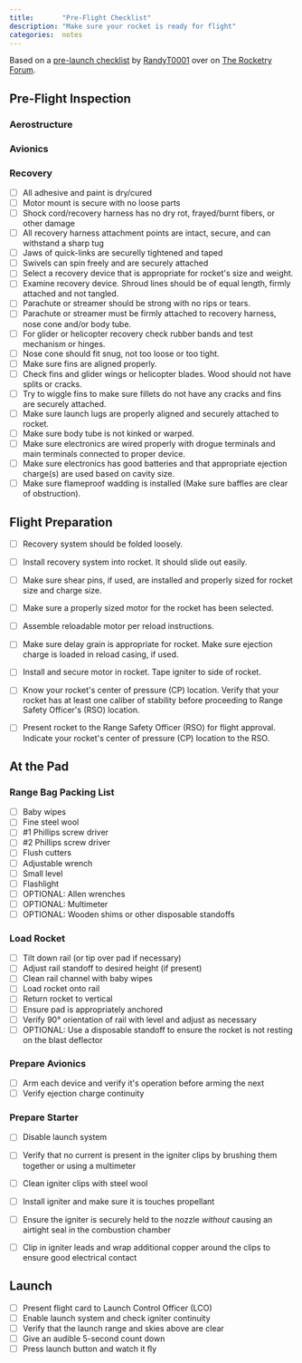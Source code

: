 ```yaml
---
title:       "Pre-Flight Checklist"
description: "Make sure your rocket is ready for flight"
categories:  notes
---
```


Based on a [pre-launch checklist][1] by [RandyT0001][2] over on [The Rocketry Forum][3].

## Pre-Flight Inspection

### Aerostructure
### Avionics
### Recovery

- [ ] All adhesive and paint is dry/cured
- [ ] Motor mount is secure with no loose parts
- [ ] Shock cord/recovery harness has no dry rot, frayed/burnt fibers, or other damage
- [ ] All recovery harness attachment points are intact, secure, and can withstand a sharp tug
- [ ] Jaws of quick-links are securelly tightened and taped
- [ ] Swivels can spin freely and are securely attached
- [ ] Select a recovery device that is appropriate for rocket's size and weight.
- [ ] Examine recovery device. Shroud lines should be of equal length, firmly attached and not tangled.
- [ ] Parachute or streamer should be strong with no rips or tears.
- [ ] Parachute or streamer must be firmly attached to recovery harness, nose cone and/or body tube.
- [ ] For glider or helicopter recovery check rubber bands and test mechanism or hinges.
- [ ] Nose cone should fit snug, not too loose or too tight.
- [ ] Make sure fins are aligned properly.
- [ ] Check fins and glider wings or helicopter blades. Wood should not have splits or cracks.
- [ ] Try to wiggle fins to make sure fillets do not have any cracks and fins are securely attached.
- [ ] Make sure launch lugs are properly aligned and securely attached to rocket.
- [ ] Make sure body tube is not kinked or warped.
- [ ] Make sure electronics are wired properly with drogue terminals and main terminals connected to proper device.
- [ ] Make sure electronics has good batteries and that appropriate ejection charge(s) are used based on cavity size.
- [ ] Make sure flameproof wadding is installed (Make sure baffles are clear of obstruction).

## Flight Preparation

- [ ] Recovery system should be folded loosely.
- [ ] Install recovery system into rocket. It should slide out easily.
- [ ] Make sure shear pins, if used, are installed and properly sized for rocket size and charge size.
- [ ] Make sure a properly sized motor for the rocket has been selected.
- [ ] Assemble reloadable motor per reload instructions.
- [ ] Make sure delay grain is appropriate for rocket. Make sure ejection charge is loaded in reload casing, if used.
- [ ] Install and secure motor in rocket. Tape igniter to side of rocket.
- [ ] Know your rocket's center of pressure (CP) location. Verify that your rocket has at least one caliber of stability before proceeding to Range Safety Officer's (RSO) location.
- [ ] Present rocket to the Range Safety Officer (RSO) for flight approval. Indicate your rocket's center of pressure (CP) location to the RSO.


## At the Pad

### Range Bag Packing List
- [ ] Baby wipes
- [ ] Fine steel wool
- [ ] #1 Phillips screw driver
- [ ] #2 Phillips screw driver
- [ ] Flush cutters
- [ ] Adjustable wrench
- [ ] Small level
- [ ] Flashlight
- [ ] OPTIONAL: Allen wrenches
- [ ] OPTIONAL: Multimeter
- [ ] OPTIONAL: Wooden shims or other disposable standoffs

### Load Rocket

- [ ] Tilt down rail (or tip over pad if necessary)
- [ ] Adjust rail standoff to desired height (if present)
- [ ] Clean rail channel with baby wipes
- [ ] Load rocket onto rail
- [ ] Return rocket to vertical
- [ ] Ensure pad is appropriately anchored
- [ ] Verify 90&deg; orientation of rail with level and adjust as necessary
- [ ] OPTIONAL: Use a disposable standoff to ensure the rocket is not resting on the blast deflector

### Prepare Avionics

- [ ] Arm each device and verify it's operation before arming the next
- [ ] Verify ejection charge continuity

### Prepare Starter

- [ ] Disable launch system
- [ ] Verify that no current is present in the igniter clips by brushing them together or using a multimeter
- [ ] Clean igniter clips with steel wool
- [ ] Install igniter and make sure it is touches propellant
- [ ] Ensure the igniter is securely held to the nozzle _without_ causing an airtight seal in the combustion chamber
- [ ] Clip in igniter leads and wrap additional copper around the clips to ensure good electrical contact


## Launch

- [ ] Present flight card to Launch Control Officer (LCO)
- [ ] Enable launch system and check igniter continuity
- [ ] Verify that the launch range and skies above are clear
- [ ] Give an audible 5-second count down
- [ ] Press launch button and watch it fly

[1]: https://www.rocketryforum.com/threads/pre-flight-checklists.43756/#post-417052
[2]: https://www.rocketryforum.com/members/randyt0001.1812/
[3]: https://www.rocketryforum.com/
